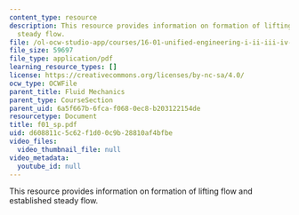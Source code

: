 ```yaml
---
content_type: resource
description: This resource provides information on formation of lifting flow and established
  steady flow.
file: /ol-ocw-studio-app/courses/16-01-unified-engineering-i-ii-iii-iv-fall-2005-spring-2006/d608811c5c62f1d00c9b28810af4bfbe_f01_sp.pdf
file_size: 59697
file_type: application/pdf
learning_resource_types: []
license: https://creativecommons.org/licenses/by-nc-sa/4.0/
ocw_type: OCWFile
parent_title: Fluid Mechanics
parent_type: CourseSection
parent_uid: 6a5f667b-6fca-f068-0ec8-b203122154de
resourcetype: Document
title: f01_sp.pdf
uid: d608811c-5c62-f1d0-0c9b-28810af4bfbe
video_files:
  video_thumbnail_file: null
video_metadata:
  youtube_id: null
---
```

This resource provides information on formation of lifting flow and established steady flow.